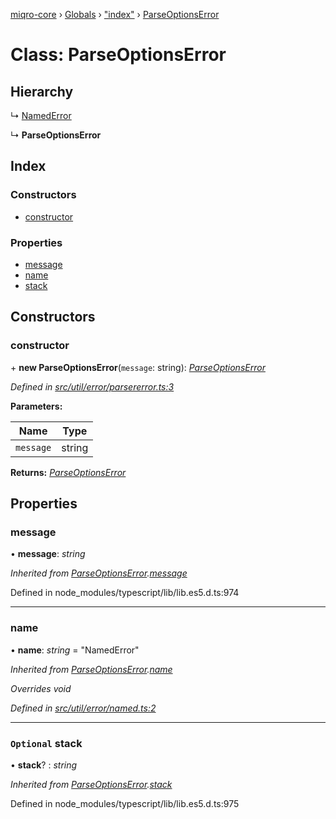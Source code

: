 [miqro-core](../README.md) › [Globals](../globals.md) › ["index"](../modules/_index_.md) › [ParseOptionsError](_index_.parseoptionserror.md)

# Class: ParseOptionsError

## Hierarchy

  ↳ [NamedError](_util_error_named_.namederror.md)

  ↳ **ParseOptionsError**

## Index

### Constructors

* [constructor](_index_.parseoptionserror.md#constructor)

### Properties

* [message](_index_.parseoptionserror.md#message)
* [name](_index_.parseoptionserror.md#name)
* [stack](_index_.parseoptionserror.md#optional-stack)

## Constructors

###  constructor

\+ **new ParseOptionsError**(`message`: string): *[ParseOptionsError](_index_.parseoptionserror.md)*

*Defined in [src/util/error/parsererror.ts:3](https://github.com/claukers/miqro-core/blob/d98b47c/src/util/error/parsererror.ts#L3)*

**Parameters:**

Name | Type |
------ | ------ |
`message` | string |

**Returns:** *[ParseOptionsError](_index_.parseoptionserror.md)*

## Properties

###  message

• **message**: *string*

*Inherited from [ParseOptionsError](_index_.parseoptionserror.md).[message](_index_.parseoptionserror.md#message)*

Defined in node_modules/typescript/lib/lib.es5.d.ts:974

___

###  name

• **name**: *string* = "NamedError"

*Inherited from [ParseOptionsError](_index_.parseoptionserror.md).[name](_index_.parseoptionserror.md#name)*

*Overrides void*

*Defined in [src/util/error/named.ts:2](https://github.com/claukers/miqro-core/blob/d98b47c/src/util/error/named.ts#L2)*

___

### `Optional` stack

• **stack**? : *string*

*Inherited from [ParseOptionsError](_index_.parseoptionserror.md).[stack](_index_.parseoptionserror.md#optional-stack)*

Defined in node_modules/typescript/lib/lib.es5.d.ts:975
